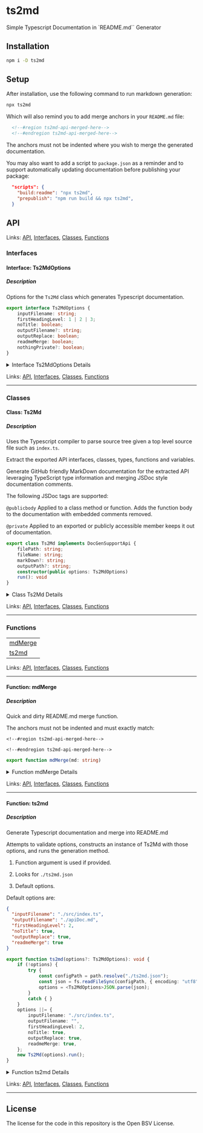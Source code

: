 # ts2md

Simple Typescript Documentation in `README.md`` Generator

## Installation

```bash
npm i -D ts2md
```

## Setup

After installation, use the following command to run markdown generation:

```bash
npx ts2md
```

Which will also remind you to add merge anchors in your `README.md` file:

```md
  <!--#region ts2md-api-merged-here-->
  <!--#endregion ts2md-api-merged-here-->
```

The anchors must not be indented where you wish to merge the generated documentation.

You may also want to add a script to `package.json` as a reminder and to support
automatically updating documentation before publishing your package:

```json
  "scripts": {
    "build:readme": "npx ts2md",
    "prepublish": "npm run build && npx ts2md",
  }
```

## API

<!--#region ts2md-api-merged-here-->
Links: [API](#api), [Interfaces](#interfaces), [Classes](#classes), [Functions](#functions)

### Interfaces

#### Interface: Ts2MdOptions

##### Description

Options for the `Ts2Md` class which generates Typescript documentation.

```ts
export interface Ts2MdOptions {
    inputFilename: string;
    firstHeadingLevel: 1 | 2 | 3;
    noTitle: boolean;
    outputFilename?: string;
    outputReplace: boolean;
    readmeMerge: boolean;
    nothingPrivate?: boolean;
}
```

<details>

<summary>Interface Ts2MdOptions Details</summary>

###### inputFilename

Primary typescript source file, default is `./src/index.ts`

###### firstHeadingLevel

The heading level for the first generated heading.

###### noTitle

Set to true if generated markdown will be merged into
a file that already includes a containing header.

###### outputFilename

If valid, a copy of the generated markdown documentation will be
saved to this file.

###### outputReplace

Set to true to attempt to delete an existing output file before
writing new output.

###### readmeMerge

Set to true if the generated output should be merged into README.md

Currently README.md must exist at `./README.md`

and must contain the following merge start and merge end anchors:

   `<!--#region ts2md-api-merged-here-->`

   `<!--#endregion ts2md-api-merged-here-->`
   
The anchors must not be indented.

###### nothingPrivate

If true, overrides private typescript keywords and jsdoc tags.

CAUTION: This setting is inappropriate for published documentation ;-)

</details>

Links: [API](#api), [Interfaces](#interfaces), [Classes](#classes), [Functions](#functions)

---
### Classes

#### Class: Ts2Md

##### Description

Uses the Typescript compiler to parse source tree given a top level source file such as `index.ts`.

Extract the exported API interfaces, classes, types, functions and variables.

Generate GitHub friendly MarkDown documentation for the extracted API leveraging TypeScript type information
and merging JSDoc style documentation comments.

The following JSDoc tags are supported:

   `@publicbody` Applied to a class method or function. Adds the function body to the documentation with embedded comments removed.

   `@private` Applied to an exported or publicly accessible member keeps it out of documentation.

```ts
export class Ts2Md implements DocGenSupportApi {
    filePath: string;
    fileName: string;
    markDown?: string;
    outputPath?: string;
    constructor(public options: Ts2MdOptions) 
    run(): void 
}
```

<details>

<summary>Class Ts2Md Details</summary>

##### Class Ts2Md Constructor 

Construct a new instance configured for `run` method to be called next.

```ts
constructor(public options: Ts2MdOptions) 
```

<details>

<summary>Class Ts2Md Constructor  Arguments</summary>

###### options

Must be provided. inputFilename defaults to `./src/index.ts`

</details>

##### Class Ts2Md Property fileName

The top level inupt Typescript file's filename without path

```ts
fileName: string
```

##### Class Ts2Md Property filePath

The top level inupt Typescript file's filename with full path.

```ts
filePath: string
```

##### Class Ts2Md Property markDown

The generated documentation as markdown string

```ts
markDown?: string
```

##### Class Ts2Md Property outputPath

The file path to which `markDown` was written.

```ts
outputPath?: string
```

##### Class Ts2Md Method run

Generates the documentation markdown and write's it to output file
and/or merges it to README.md

```ts
run(): void 
```

</details>

Links: [API](#api), [Interfaces](#interfaces), [Classes](#classes), [Functions](#functions)

---
### Functions

| |
| --- |
| [mdMerge](#function-mdmerge) |
| [ts2md](#function-ts2md) |

Links: [API](#api), [Interfaces](#interfaces), [Classes](#classes), [Functions](#functions)

---

#### Function: mdMerge

##### Description

Quick and dirty README.md merge function.

The anchors must not be indented and must exactly match:

   `<!--#region ts2md-api-merged-here-->`

   `<!--#endregion ts2md-api-merged-here-->`

```ts
export function mdMerge(md: string) 
```

<details>

<summary>Function mdMerge Details</summary>

###### md

The markdown to insert between the start and end anchors.</details>

Links: [API](#api), [Interfaces](#interfaces), [Classes](#classes), [Functions](#functions)

---
#### Function: ts2md

##### Description

Generate Typescript documentation and merge into README.md

Attempts to validate options, constructs an instance of Ts2Md with those options, and runs the generation method.

1. Function argument is used if provided.

2. Looks for `./ts2md.json`

3. Default options.

Default options are:

```json
{
  "inputFilename": "./src/index.ts",
  "outputFilename": "./apiDoc.md",
  "firstHeadingLevel": 2,
  "noTitle": true,
  "outputReplace": true,
  "readmeMerge": true
}
```

```ts
export function ts2md(options?: Ts2MdOptions): void {
    if (!options) {
        try {
            const configPath = path.resolve("./ts2md.json");
            const json = fs.readFileSync(configPath, { encoding: "utf8" });
            options = <Ts2MdOptions>JSON.parse(json);
        }
        catch { }
    }
    options ||= {
        inputFilename: "./src/index.ts",
        outputFilename: "",
        firstHeadingLevel: 2,
        noTitle: true,
        outputReplace: true,
        readmeMerge: true,
    };
    new Ts2Md(options).run();
}
```

<details>

<summary>Function ts2md Details</summary>

###### options

Optional options to control markdown generation.</details>

Links: [API](#api), [Interfaces](#interfaces), [Classes](#classes), [Functions](#functions)

---

<!--#endregion ts2md-api-merged-here-->

## License

The license for the code in this repository is the Open BSV License.
